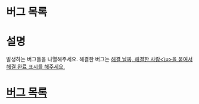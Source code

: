버그 목록
==========

# 설명
발생하는 버그들을 나열해주세요.
해결한 버그는 <u>해결 날짜, 해결한 사람<\u>을 붙여서 해결 완료 표시를 해주세요.

# 버그 목록

